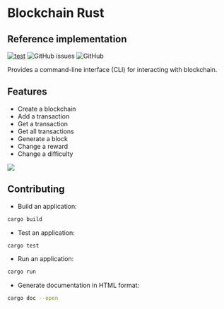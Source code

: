 # Blockchain Rust

## Reference implementation

[![test](https://github.com/slavik-pastushenko/blockchain-rust/actions/workflows/test.yml/badge.svg)](https://github.com/slavik-pastushenko/blockchain-rust/actions/workflows/test.yml)
![GitHub issues](https://img.shields.io/github/issues/slavik-pastushenko/blockchain-rust)
![GitHub](https://img.shields.io/github/license/slavik-pastushenko/blockchain-rust)

Provides a command-line interface (CLI) for interacting with blockchain.

## Features

- Create a blockchain
- Add a transaction
- Get a transaction
- Get all transactions
- Generate a block
- Change a reward
- Change a difficulty

![](https://github.com/slavik-pastushenko/blockchain-rust/assets/16807375/d470ac1c-1533-4fe6-b518-29588eb53cc6)

## Contributing

- Build an application:

```bash
cargo build
```

- Test an application:

```bash
cargo test
```

- Run an application:

```bash
cargo run
```

- Generate documentation in HTML format:

```bash
cargo doc --open
```
